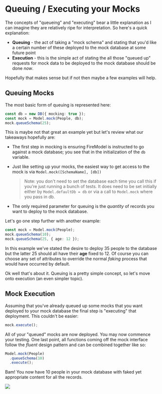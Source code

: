 # Queuing / Executing your Mocks

The concepts of "queueing" and "executing" bear a little explanation as I can imagine they are relatively ripe for interpretation. So here's a quick explanation:

- **Queuing** - the act of taking a "mock schema" and stating that you'd like a certain number of these deployed to the mock database at some future point
- **Execution** - this is the simple act of stating the all those "queued up" requests for mock data to be deployed to the mock database should be done _now_.

Hopefully that makes sense but if not then maybe a few examples will help.

## Queuing Mocks

The most basic form of queuing is represented here:

```typescript
const db = new DB({ mocking: true });
const mock = Model.mock(People, db);
mock.queueSchema(25);
```

This is maybe not that great an example yet but let's review what our takeaways hopefully are:

- The first step in mocking is ensuring FireModel is instructed to go against a mock database; you see that in the initialization of the `db` variable.
- Just like setting up your mocks, the easiest way to get access to the mock is via `Model.mock([SchemaName], [db])`

  > Note: you don't need to set the database each time you call this if you're just running a bunch of tests. It does need to be set initially either by `Model.defaultDb = db` or via a call to `Model.mock` where you pass in db.

- The only required parameter for queuing is the _quantity_ of records you want to deploy to the mock database.

Let's go one step further with another example:

```typescript
const mock = Model.mock(People);
mock.queueSchema(10);
mock.queueSchema(25, { age: 12 });
```

In this example we've stated the desire to deploy 35 people to the database but the latter 25 should all have their **age** fixed to 12. Of course you can choose any set of attributes to override the normal _faking_ process that would have occurred by default.

Ok well that's about it. Queuing is a pretty simple concept, so let's move onto execution (an even simpler topic).

## Mock Execution

Assuming that you've already queued up some mocks that you want deployed to your mock database the final step is "executing" that deployment. This couldn't be easier:

```typescript
mock.execute();
```

All of your "queued" mocks are now deployed. You may now commence your testing. One last point, all functions coming off the mock interface follow the _fluent_ design pattern and can be combined together like so:

```typescript
Model.mock(People)
  .queueSchema(10)
  .execute();
```

Bam! You now have 10 people in your mock database with faked yet appropriate content for all the records.

![](https://media.giphy.com/media/DfbpTbQ9TvSX6/giphy.gif)
